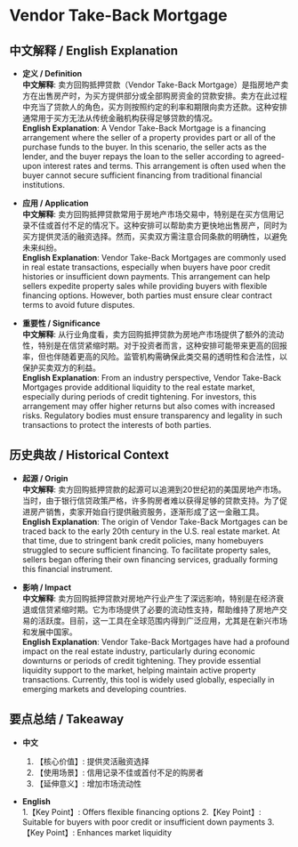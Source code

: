 # Vendor Take-Back Mortgage

## 中文解释 / English Explanation

* **定义 / Definition**  
  **中文解释**: 卖方回购抵押贷款（Vendor Take-Back Mortgage）是指房地产卖方在出售房产时，为买方提供部分或全部购房资金的贷款安排。卖方在此过程中充当了贷款人的角色，买方则按照约定的利率和期限向卖方还款。这种安排通常用于买方无法从传统金融机构获得足够贷款的情况。  
  **English Explanation**: A Vendor Take-Back Mortgage is a financing arrangement where the seller of a property provides part or all of the purchase funds to the buyer. In this scenario, the seller acts as the lender, and the buyer repays the loan to the seller according to agreed-upon interest rates and terms. This arrangement is often used when the buyer cannot secure sufficient financing from traditional financial institutions.

* **应用 / Application**  
  **中文解释**: 卖方回购抵押贷款常用于房地产市场交易中，特别是在买方信用记录不佳或首付不足的情况下。这种安排可以帮助卖方更快地出售房产，同时为买方提供灵活的融资选择。然而，买卖双方需注意合同条款的明确性，以避免未来纠纷。  
  **English Explanation**: Vendor Take-Back Mortgages are commonly used in real estate transactions, especially when buyers have poor credit histories or insufficient down payments. This arrangement can help sellers expedite property sales while providing buyers with flexible financing options. However, both parties must ensure clear contract terms to avoid future disputes.

* **重要性 / Significance**  
  **中文解释**: 从行业角度看，卖方回购抵押贷款为房地产市场提供了额外的流动性，特别是在信贷紧缩时期。对于投资者而言，这种安排可能带来更高的回报率，但也伴随着更高的风险。监管机构需确保此类交易的透明性和合法性，以保护买卖双方的利益。  
  **English Explanation**: From an industry perspective, Vendor Take-Back Mortgages provide additional liquidity to the real estate market, especially during periods of credit tightening. For investors, this arrangement may offer higher returns but also comes with increased risks. Regulatory bodies must ensure transparency and legality in such transactions to protect the interests of both parties.

## 历史典故 / Historical Context

* **起源 / Origin**  
  **中文解释**: 卖方回购抵押贷款的起源可以追溯到20世纪初的美国房地产市场。当时，由于银行信贷政策严格，许多购房者难以获得足够的贷款支持。为了促进房产销售，卖家开始自行提供融资服务，逐渐形成了这一金融工具。  
  **English Explanation**: The origin of Vendor Take-Back Mortgages can be traced back to the early 20th century in the U.S. real estate market. At that time, due to stringent bank credit policies, many homebuyers struggled to secure sufficient financing. To facilitate property sales, sellers began offering their own financing services, gradually forming this financial instrument.

* **影响 / Impact**  
  **中文解释**: 卖方回购抵押贷款对房地产行业产生了深远影响，特别是在经济衰退或信贷紧缩时期。它为市场提供了必要的流动性支持，帮助维持了房地产交易的活跃度。目前，这一工具在全球范围内得到广泛应用，尤其是在新兴市场和发展中国家。  
  **English Explanation**: Vendor Take-Back Mortgages have had a profound impact on the real estate industry, particularly during economic downturns or periods of credit tightening. They provide essential liquidity support to the market, helping maintain active property transactions. Currently, this tool is widely used globally, especially in emerging markets and developing countries.

## 要点总结 / Takeaway

* **中文**  
  1. 【核心价值】:  提供灵活融资选择
  2. 【使用场景】:  信用记录不佳或首付不足的购房者
  3. 【延伸意义】:  增加市场流动性

* **English**  
  1.【Key Point】: Offers flexible financing options
  2.【Key Point】: Suitable for buyers with poor credit or insufficient down payments
  3.【Key Point】: Enhances market liquidity